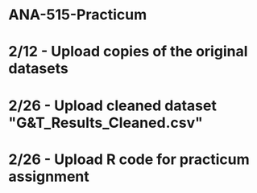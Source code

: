 # ANA-515-Practicum

# 2/12 - Upload copies of the original datasets
# 2/26 - Upload cleaned dataset "G&T_Results_Cleaned.csv"
# 2/26 - Upload R code for practicum assignment
